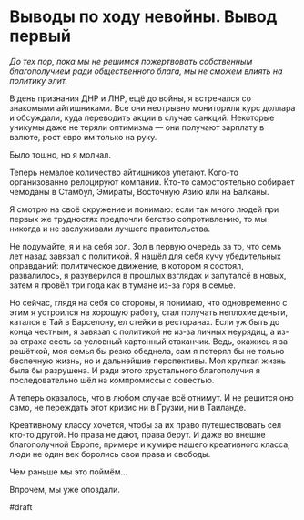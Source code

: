 # Выводы по ходу невойны. Вывод первый

_До тех пор, пока мы не решимся пожертвовать собственным благополучием ради общественного блага, мы не сможем влиять на политику элит._

В день признания ДНР и ЛНР, ещё до войны, я встречался со знакомыми айтишниками. Все они неотрывно мониторили курс доллара и обсуждали, куда переводить акции в случае санкций. Некоторые уникумы даже не теряли оптимизма — они получают зарплату в валюте, рост евро им только на руку. 

Было тошно, но я молчал.

Теперь немалое количество айтишников улетают. Кого-то организованно релоцируют компании. Кто-то самостоятельно собирает чемоданы в Стамбул, Эмираты, Восточную Азию или на Балканы. 

Я смотрю на своё окружение и понимаю: если так много людей при первых же трудностях предпочли бегство сопротивлению, то мы никогда и не заслуживали лучшего правительства.

Не подумайте, я и на себя зол. Зол в первую очередь за то, что семь лет назад завязал с политикой. Я нашёл для себя кучу убедительных оправданий: политическое движение, в котором я состоял, развалилось, я разуверился в прошлых взглядах и запуталсё в новых, затем я провёл три года как в тумане из-за горя в семье.

Но сейчас, глядя на себя со стороны, я понимаю, что одновременно с этим я устроился на хорошую работу, стал получать неплохие деньги, катался в Тай в Барселону, ел стейки в ресторанах. Если уж быть до конца честным, я завязал с политикой не из-за личных неурядиц, а из-за страха сесть за условный картонный стаканчик. Ведь, окажись я за решёткой, моя семья бы резко обеднела, сам я потерял бы не только беспечную жизнь, но и дальнейшие перспективы. Моя хрупкая жизнь была бы разрушена. И ради этого хрустального благополучия я последовательно шёл на компромиссы с совестью.

А теперь оказалось, что в любом случае всё отнимут. И не решится оно само, не переждать этот кризис ни в Грузии, ни в Таиланде. 

Креативному классу хочется, чтобы за их право путешествовать сел кто-то другой. Но права не дают, права берут. И даже во внешне благополучной Европе, примере и кумире нашего креативного класса, люди не один век боролись свои права и свободы.

Чем раньше мы это поймём…

Впрочем, мы уже опоздали.

#draft